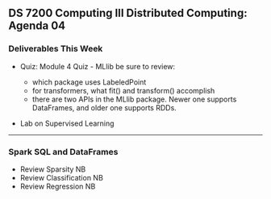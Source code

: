 ## DS 7200 Computing III Distributed Computing: Agenda 04


### Deliverables This Week

- Quiz: Module 4 Quiz - MLlib
  be sure to review:  
  - which package uses LabeledPoint
  - for transformers, what fit() and transform() accomplish
  - there are two APIs in the MLlib package. Newer one supports DataFrames, and older one supports RDDs.


- Lab on Supervised Learning

---

### Spark SQL and DataFrames

- Review Sparsity NB
- Review Classification NB
- Review Regression NB


